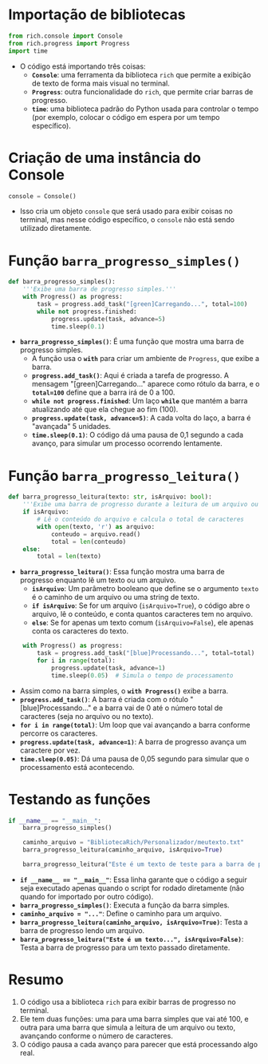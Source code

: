 # Importação de bibliotecas
```python
from rich.console import Console
from rich.progress import Progress
import time
```

- O código está importando três coisas:
  - **`Console`**: uma ferramenta da biblioteca `rich` que permite a exibição de texto de forma mais visual no terminal.
  - **`Progress`**: outra funcionalidade do `rich`, que permite criar barras de progresso.
  - **`time`**: uma biblioteca padrão do Python usada para controlar o tempo (por exemplo, colocar o código em espera por um tempo específico).

# Criação de uma instância do Console
```python
console = Console()
```
- Isso cria um objeto `console` que será usado para exibir coisas no terminal, mas nesse código específico, o `console` não está sendo utilizado diretamente.

# Função `barra_progresso_simples()`
```python
def barra_progresso_simples():
    '''Exibe uma barra de progresso simples.'''
    with Progress() as progress:
        task = progress.add_task("[green]Carregando...", total=100)
        while not progress.finished:
            progress.update(task, advance=5)
            time.sleep(0.1)
```

- **`barra_progresso_simples()`**: É uma função que mostra uma barra de progresso simples.
  - A função usa o **`with`** para criar um ambiente de `Progress`, que exibe a barra.
  - **`progress.add_task()`**: Aqui é criada a tarefa de progresso. A mensagem "[green]Carregando..." aparece como rótulo da barra, e o **`total=100`** define que a barra irá de 0 a 100.
  - **`while not progress.finished`**: Um laço **`while`** que mantém a barra atualizando até que ela chegue ao fim (100).
  - **`progress.update(task, advance=5)`**: A cada volta do laço, a barra é "avançada" 5 unidades.
  - **`time.sleep(0.1)`**: O código dá uma pausa de 0,1 segundo a cada avanço, para simular um processo ocorrendo lentamente.

# Função `barra_progresso_leitura()`
```python
def barra_progresso_leitura(texto: str, isArquivo: bool):
    '''Exibe uma barra de progresso durante a leitura de um arquivo ou texto.'''
    if isArquivo:
        # Lê o conteúdo do arquivo e calcula o total de caracteres
        with open(texto, 'r') as arquivo:
            conteudo = arquivo.read()
            total = len(conteudo)
    else:
        total = len(texto)
```

- **`barra_progresso_leitura()`**: Essa função mostra uma barra de progresso enquanto lê um texto ou um arquivo.
  - **`isArquivo`**: Um parâmetro booleano que define se o argumento `texto` é o caminho de um arquivo ou uma string de texto.
  - **`if isArquivo`**: Se for um arquivo (`isArquivo=True`), o código abre o arquivo, lê o conteúdo, e conta quantos caracteres tem no arquivo.
  - **`else`**: Se for apenas um texto comum (`isArquivo=False`), ele apenas conta os caracteres do texto.

```python
    with Progress() as progress:
        task = progress.add_task("[blue]Processando...", total=total)
        for i in range(total):
            progress.update(task, advance=1)
            time.sleep(0.05)  # Simula o tempo de processamento
```
- Assim como na barra simples, o **`with Progress()`** exibe a barra.
- **`progress.add_task()`**: A barra é criada com o rótulo "[blue]Processando..." e a barra vai de 0 até o número total de caracteres (seja no arquivo ou no texto).
- **`for i in range(total)`**: Um loop que vai avançando a barra conforme percorre os caracteres.
- **`progress.update(task, advance=1)`**: A barra de progresso avança um caractere por vez.
- **`time.sleep(0.05)`**: Dá uma pausa de 0,05 segundo para simular que o processamento está acontecendo.

# Testando as funções
```python
if __name__ == "__main__":
    barra_progresso_simples()

    caminho_arquivo = "BibliotecaRich/Personalizador/meutexto.txt"
    barra_progresso_leitura(caminho_arquivo, isArquivo=True)

    barra_progresso_leitura("Este é um texto de teste para a barra de progresso", isArquivo=False)
```

- **`if __name__ == "__main__"`**: Essa linha garante que o código a seguir seja executado apenas quando o script for rodado diretamente (não quando for importado por outro código).
- **`barra_progresso_simples()`**: Executa a função da barra simples.
- **`caminho_arquivo = "..."`**: Define o caminho para um arquivo.
- **`barra_progresso_leitura(caminho_arquivo, isArquivo=True)`**: Testa a barra de progresso lendo um arquivo.
- **`barra_progresso_leitura("Este é um texto...", isArquivo=False)`**: Testa a barra de progresso para um texto passado diretamente.

# Resumo
1. O código usa a biblioteca `rich` para exibir barras de progresso no terminal.
2. Ele tem duas funções: uma para uma barra simples que vai até 100, e outra para uma barra que simula a leitura de um arquivo ou texto, avançando conforme o número de caracteres.
3. O código pausa a cada avanço para parecer que está processando algo real.
